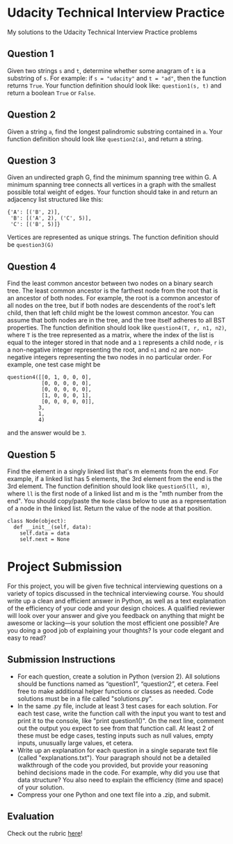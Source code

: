 # Udacity Technical Interview Practice

My solutions to the Udacity Technical Interview Practice problems

## Question 1
Given two strings `s` and `t`, determine whether some anagram of `t` is a 
substring of `s`. For example: if `s = "udacity"` and `t = "ad"`, then the 
function returns `True`. Your function definition should look like: 
`question1(s, t)` and return a boolean `True` or `False`.

## Question 2
Given a string `a`, find the longest palindromic substring contained in `a`. 
Your function definition should look like `question2(a)`, and return a string.

## Question 3
Given an undirected graph G, find the minimum spanning tree within G. A minimum spanning tree connects all vertices in a graph with the smallest possible total weight of edges. Your function should take in and return an adjacency list structured like this:
~~~
{'A': [('B', 2)],
 'B': [('A', 2), ('C', 5)], 
 'C': [('B', 5)]}
 ~~~
Vertices are represented as unique strings. The function definition should be `question3(G)`

## Question 4
Find the least common ancestor between two nodes on a binary search tree. 
The least common ancestor is the farthest node from the root that is an ancestor 
of both nodes. For example, the root is a common ancestor of all nodes on the tree, 
but if both nodes are descendents of the root's left child, then that left child 
might be the lowest common ancestor. You can assume that both nodes are in the tree, 
and the tree itself adheres to all BST properties. The function definition should 
look like `question4(T, r, n1, n2)`, where `T` is the tree represented as a matrix, 
where the index of the list is equal to the integer stored in that node and a `1` 
represents a child node, `r` is a non-negative integer representing the root, and `n1` 
and `n2` are non-negative integers representing the two nodes in no particular order. 
For example, one test case might be
~~~
question4([[0, 1, 0, 0, 0],
           [0, 0, 0, 0, 0],
           [0, 0, 0, 0, 0],
           [1, 0, 0, 0, 1],
           [0, 0, 0, 0, 0]],
          3,
          1,
          4)
~~~
and the answer would be `3`.

## Question 5
Find the element in a singly linked list that's m elements from the end. 
For example, if a linked list has 5 elements, the 3rd element from the end is 
the 3rd element. The function definition should look like `question5(ll, m)`, 
where `ll` is the first node of a linked list and m is the "mth number from the end". 
You should copy/paste the `Node` class below to use as a representation of a node in 
the linked list. Return the value of the node at that position.
~~~
class Node(object):
  def __init__(self, data):
    self.data = data
    self.next = None
~~~

# Project Submission

For this project, you will be given five technical interviewing questions on a variety of topics discussed in the technical interviewing course. You should write up a clean and efficient answer in Python, as well as a text explanation of the efficiency of your code and your design choices. A qualified reviewer will look over your answer and give you feedback on anything that might be awesome or lacking—is your solution the most efficient one possible? Are you doing a good job of explaining your thoughts? Is your code elegant and easy to read?

## Submission Instructions

- For each question, create a solution in Python (version 2). 
All solutions should be functions named as “question1”, “question2”, 
et cetera. Feel free to make additional helper functions or classes as needed. 
Code solutions must be in a file called "solutions.py".
- In the same .py file, include at least 3 test cases for each solution. 
For each test case, write the function call with the input you want to test and 
print it to the console, like "print question1()". On the next line, comment out 
the output you expect to see from that function call. At least 2 of these must be 
edge cases, testing inputs such as null values, empty inputs, unusually large 
values, et cetera.
- Write up an explanation for each question in a single separate text file 
(called "explanations.txt"). Your paragraph should not be a detailed 
walkthrough of the code you provided, but provide your reasoning behind 
decisions made in the code. For example, why did you use that data structure? 
You also need to explain the efficiency (time and space) of your solution.
- Compress your one Python and one text file into a .zip, and submit.

## Evaluation

Check out the rubric [here](https://review.udacity.com/#!/rubrics/154/view)!

